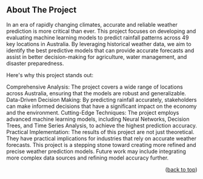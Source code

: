 <!-- ABOUT THE PROJECT -->
## About The Project

In an era of rapidly changing climates, accurate and reliable weather prediction is more critical than ever. This project focuses on developing and evaluating machine learning models to predict rainfall patterns across 49 key locations in Australia. By leveraging historical weather data, we aim to identify the best predictive models that can provide accurate forecasts and assist in better decision-making for agriculture, water management, and disaster preparedness.

Here's why this project stands out:

Comprehensive Analysis: The project covers a wide range of locations across Australia, ensuring that the models are robust and generalizable.
Data-Driven Decision Making: By predicting rainfall accurately, stakeholders can make informed decisions that have a significant impact on the economy and the environment.
Cutting-Edge Techniques: The project employs advanced machine learning models, including Neural Networks, Decision Trees, and Time Series Analysis, to achieve the highest prediction accuracy.
Practical Implementation: The results of this project are not just theoretical. They have practical implications for industries that rely on accurate weather forecasts.
This project is a stepping stone toward creating more refined and precise weather prediction models. Future work may include integrating more complex data sources and refining model accuracy further.

<p align="right">(<a href="#readme-top">back to top</a>)</p>

